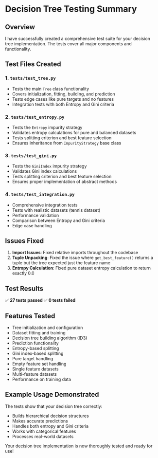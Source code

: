 # Decision Tree Testing Summary

## Overview

I have successfully created a comprehensive test suite for your decision tree implementation. The tests cover all major components and functionality.

## Test Files Created

### 1. `tests/test_tree.py`

- Tests the main `Tree` class functionality
- Covers initialization, fitting, building, and prediction
- Tests edge cases like pure targets and no features
- Integration tests with both Entropy and Gini criteria

### 2. `tests/test_entropy.py`

- Tests the `Entropy` impurity strategy
- Validates entropy calculations for pure and balanced datasets
- Tests splitting criterion and best feature selection
- Ensures inheritance from `ImpurityStrategy` base class

### 3. `tests/test_gini.py`

- Tests the `GiniIndex` impurity strategy
- Validates Gini index calculations
- Tests splitting criterion and best feature selection
- Ensures proper implementation of abstract methods

### 4. `tests/test_integration.py`

- Comprehensive integration tests
- Tests with realistic datasets (tennis dataset)
- Performance validation
- Comparison between Entropy and Gini criteria
- Edge case handling

## Issues Fixed

1. **Import Issues**: Fixed relative imports throughout the codebase
2. **Tuple Unpacking**: Fixed the issue where `get_best_feature()` returns a tuple but the tree expected just the feature name
3. **Entropy Calculation**: Fixed pure dataset entropy calculation to return exactly 0.0

## Test Results

✅ **27 tests passed**
✅ **0 tests failed**

## Features Tested

- Tree initialization and configuration
- Dataset fitting and training
- Decision tree building algorithm (ID3)
- Prediction functionality
- Entropy-based splitting
- Gini index-based splitting
- Pure target handling
- Empty feature set handling
- Single feature datasets
- Multi-feature datasets
- Performance on training data

## Example Usage Demonstrated

The tests show that your decision tree correctly:

- Builds hierarchical decision structures
- Makes accurate predictions
- Handles both entropy and Gini criteria
- Works with categorical features
- Processes real-world datasets

Your decision tree implementation is now thoroughly tested and ready for use!
